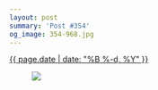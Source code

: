 ```yaml
---
layout: post
summary: 'Post #354'
og_image: 354-968.jpg
---
```


<div class="post">
 <time>
  <a href="/354">
   {{ page.date | date: "%B %-d, %Y" }}
  </a>
 </time>
 <a href="/354">
  <figure data-taken="8/13/2014">
   <img sizes="(min-width: 700px) 50vw, calc(100vw - 2rem)" src="{{ site.assets_url }}/354-484.jpg" srcset="{{ site.assets_url }}/354-968.jpg 968w, {{ site.assets_url }}/354-726.jpg 726w, {{ site.assets_url }}/354-484.jpg 484w, {{ site.assets_url }}/354-242.jpg 242w"/>
  </figure>
 </a>
</div>
